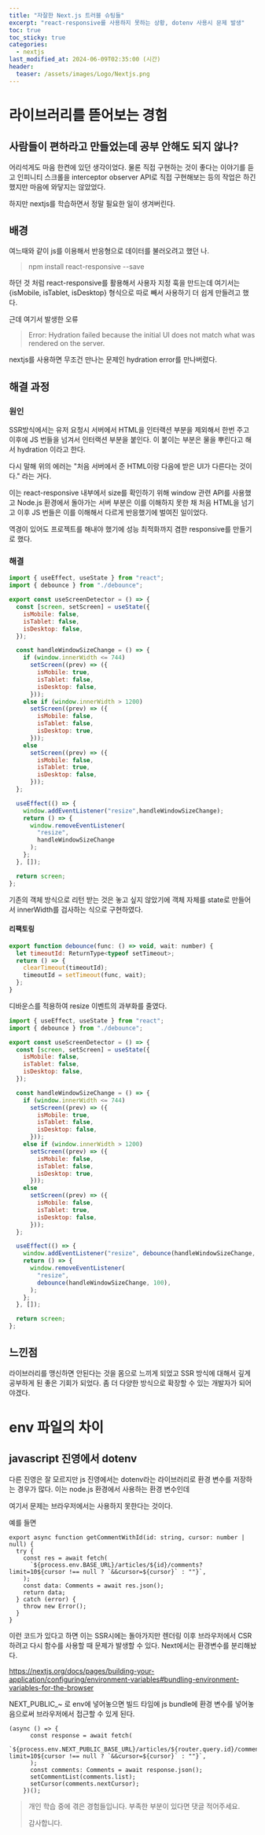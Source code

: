 ```yaml
---
title: "자잘한 Next.js 트러블 슈팅들"
excerpt: "react-responsive를 사용하지 못하는 상황, dotenv 사용시 문제 발생"
toc: true
toc_sticky: true
categories:
  - nextjs
last_modified_at: 2024-06-09T02:35:00 (시간)
header:
  teaser: /assets/images/Logo/Nextjs.png
---
```


# 라이브러리를 뜯어보는 경험

## 사람들이 편하라고 만들었는데 공부 안해도 되지 않나?

어리석게도 마음 한켠에 있던 생각이었다. 물론 직접 구현하는 것이 좋다는 이야기를 듣고 인피니티 스크롤을 interceptor observer API로 직접 구현해보는 등의 작업은 하긴 했지만 마음에 와닿지는 않았었다. 

하지만 nextjs를 학습하면서 정말 필요한 일이 생겨버린다.

## 배경

여느때와 같이 js를 이용해서 반응형으로 데이터를 불러오려고 했던 나.

> npm install react-responsive --save

하던 것 처럼 react-responsive를 활용해서 사용자 지정 훅을 만드는데 여기서는 {isMobile, isTablet, isDesktop} 형식으로 따로 빼서 사용하기 더 쉽게 만들려고 했다.

근데 여기서 발생한 오류

> Error: Hydration failed because the initial UI does not match what was rendered on the server.

nextjs를 사용하면 무조건 만나는 문제인 hydration error를 만나버렸다.

## 해결 과정

### 원인

SSR방식에서는 유저 요청시 서버에서 HTML을 인터랙션 부분을 제외해서 한번 주고 이후에 JS 번들을 넘겨서 인터랙션 부분을 붙인다. 이 붙이는 부분은 물을 뿌린다고 해서 hydration 이라고 한다.

다시 말해 위의 에러는 "처음 서버에서 준 HTML이랑 다음에 받은 UI가 다른다는 것이다." 라는 거다.

이는 react-responsive 내부에서 size를 확인하기 위해 window 관련 API를 사용했고 Node.js 환경에서 돌아가는 서버 부분은 이를 이해하지 못한 채 처음 HTML을 넘기고 이후 JS 번들은 이를 이해해서 다르게 반응했기에 벌여진 일이었다.

역경이 있어도 프로젝트를 해내야 했기에 성능 최적화까지 겸한 responsive를 만들기로 했다.

### 해결

```js
import { useEffect, useState } from "react";
import { debounce } from "./debounce";

export const useScreenDetector = () => {
  const [screen, setScreen] = useState({
    isMobile: false,
    isTablet: false,
    isDesktop: false,
  });

  const handleWindowSizeChange = () => {
    if (window.innerWidth <= 744)
      setScreen((prev) => ({
        isMobile: true,
        isTablet: false,
        isDesktop: false,
      }));
    else if (window.innerWidth > 1200)
      setScreen((prev) => ({
        isMobile: false,
        isTablet: false,
        isDesktop: true,
      }));
    else
      setScreen((prev) => ({
        isMobile: false,
        isTablet: true,
        isDesktop: false,
      }));
  };

  useEffect(() => {
    window.addEventListener("resize",handleWindowSizeChange);
    return () => {
      window.removeEventListener(
        "resize",
        handleWindowSizeChange
      );
    };
  }, []);

  return screen;
};
```

기존의 객체 방식으로 리턴 받는 것은 놓고 싶지 않았기에 객체 자체를 state로 만들어서 innerWidth를 검사하는 식으로 구현하였다.



#### 리팩토링
```js
export function debounce(func: () => void, wait: number) {
  let timeoutId: ReturnType<typeof setTimeout>;
  return () => {
    clearTimeout(timeoutId);
    timeoutId = setTimeout(func, wait);
  };
}
```

디바운스를 적용하여 resize 이벤트의 과부화를 줄였다.

```js
import { useEffect, useState } from "react";
import { debounce } from "./debounce";

export const useScreenDetector = () => {
  const [screen, setScreen] = useState({
    isMobile: false,
    isTablet: false,
    isDesktop: false,
  });

  const handleWindowSizeChange = () => {
    if (window.innerWidth <= 744)
      setScreen((prev) => ({
        isMobile: true,
        isTablet: false,
        isDesktop: false,
      }));
    else if (window.innerWidth > 1200)
      setScreen((prev) => ({
        isMobile: false,
        isTablet: false,
        isDesktop: true,
      }));
    else
      setScreen((prev) => ({
        isMobile: false,
        isTablet: true,
        isDesktop: false,
      }));
  };

  useEffect(() => {
    window.addEventListener("resize", debounce(handleWindowSizeChange, 100));
    return () => {
      window.removeEventListener(
        "resize",
        debounce(handleWindowSizeChange, 100),
      );
    };
  }, []);

  return screen;
};
```

## 느낀점

라이브러리를 맹신하면 안된다는 것을 몸으로 느끼게 되었고 SSR 방식에 대해서 깊게 공부하게 된 좋은 기회가 되었다. 좀 더 다양한 방식으로 확장할 수 있는 개발자가 되어야겠다.

# env 파일의 차이

## javascript 진영에서 dotenv

다른 진영은 잘 모르지만 js 진영에서는 dotenv라는 라이브러리로 환경 변수를 저장하는 경우가 많다. 이는 node.js 환경에서 사용하는 환경 변수인데

여기서 문제는 브라우저에서는 사용하지 못한다는 것이다.

예를 들면

```tsx
export async function getCommentWithId(id: string, cursor: number | null) {
  try {
    const res = await fetch(
      `${process.env.BASE_URL}/articles/${id}/comments?limit=10${cursor !== null ? `&&cursor=${cursor}` : ""}`,
    );
    const data: Comments = await res.json();
    return data;
  } catch (error) {
    throw new Error();
  }
}
```

이런 코드가 있다고 하면 이는 SSR시에는 돌아가지만 렌더링 이후 브라우저에서 CSR하려고 다시 함수를 사용할 때 문제가 발생할 수 있다. Next에서는 환경변수를 분리해놨다.

https://nextjs.org/docs/pages/building-your-application/configuring/environment-variables#bundling-environment-variables-for-the-browser

NEXT_PUBLIC_~ 로 env에 넣어놓으면 빌드 타임에 js bundle에 환경 변수를 넣어놓음으로써 브라우저에서 접근할 수 있게 된다.

```tsx
(async () => {
      const response = await fetch(
        `${process.env.NEXT_PUBLIC_BASE_URL}/articles/${router.query.id}/comments?limit=10${cursor !== null ? `&&cursor=${cursor}` : ""}`,
      );
      const comments: Comments = await response.json();
      setCommentList(comments.list);
      setCursor(comments.nextCursor);
    })();
```

>
> 개인 학습 중에 겪은 경험들입니다. 부족한 부분이 있다면 댓글 적어주세요.
>
> 감사합니다.
>